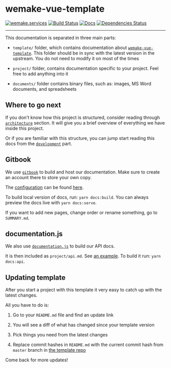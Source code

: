 # wemake-vue-template

[![wemake.services](https://img.shields.io/badge/style-wemake.services-green.svg?label=&logo=data%3Aimage%2Fpng%3Bbase64%2CiVBORw0KGgoAAAANSUhEUgAAABAAAAAQCAMAAAAoLQ9TAAAABGdBTUEAALGPC%2FxhBQAAAAFzUkdCAK7OHOkAAAAbUExURQAAAAAAAAAAAAAAAAAAAAAAAAAAAAAAAP%2F%2F%2F5TvxDIAAAAIdFJOUwAjRA8xXANAL%2Bv0SAAAADNJREFUGNNjYCAIOJjRBdBFWMkVQeGzcHAwksJnAPPZGOGAASzPzAEHEGVsLExQwE7YswCb7AFZSF3bbAAAAABJRU5ErkJggg%3D%3D)](http://wemake.services) [![Build Status](https://travis-ci.org/wemake-services/wemake-vue-template.svg?branch=master)](https://travis-ci.org/wemake-services/wemake-vue-template) [![Docs](https://img.shields.io/badge/docs-success-brightgreen.svg)](https://wemake-services.gitbook.io/wemake-vue-template/) [![Dependencies Status](https://img.shields.io/badge/dependencies-up%20to%20date-brightgreen.svg)](https://github.com/wemake-services/wemake-vue-template/pulls?utf8=%E2%9C%93&q=is%3Apr%20author%3Aapp%2Fdependabot)

---

This documentation is separated in three main parts:

- `template/` folder, which contains documentation about 
  [`wemake-vue-template`][wemake-vue-template]. This folder should be 
  in sync with the latest version in the upstream. 
  You do not need to modify it on most of the times

- `project/` folder, contains documentation specific to your project. 
  Feel free to add anything into it

- `documents/` folder contains binary files, such as: 
  images, MS Word documents, and spreadsheets

## Where to go next

If you don't know how this project is structured, consider reading
through [`architecture`](architecture.md) section.
It will give you a brief overview of everything we have inside this project.

Or if you are familiar with this structure, 
you can jump start reading this docs 
from the [`development`](development.md) part.

## Gitbook

We use [`gitbook`](https://github.com/GitbookIO/gitbook) to build 
and host our documentation.
Make sure to create an account there to store your own copy.

The [configuration](https://toolchain.gitbook.com/config.html) can be found [here](https://github.com/wemake-services/wemake-vue-template/blob/master/book.json).

To build local version of docs, run: `yarn docs:build`.
You can always preview the docs live with `yarn docs:serve`.

If you want to add new pages, change order 
or rename something, go to `SUMMARY.md`.

## documentation.js

We also use [`documentation.js`](https://github.com/documentationjs/documentation) 
to build our API docs.

It is then included as `project/api.md`. See [an example](api.md).
To build it run: `yarn docs:api`.

## Updating template

After you start a project with this template 
it very easy to catch up with the latest changes.

All you have to do is:

1. Go to your `README.md` file and find an update link

2. You will see a diff of what has changed since your template version

3. Pick things you need from the latest changes

4. Replace commit hashes in `README.md` with the current 
  commit hash from `master` branch in [the template repo][wemake-vue-template]

Come back for more updates!

[wemake-vue-template]: https://github.com/wemake-services/wemake-vue-template
